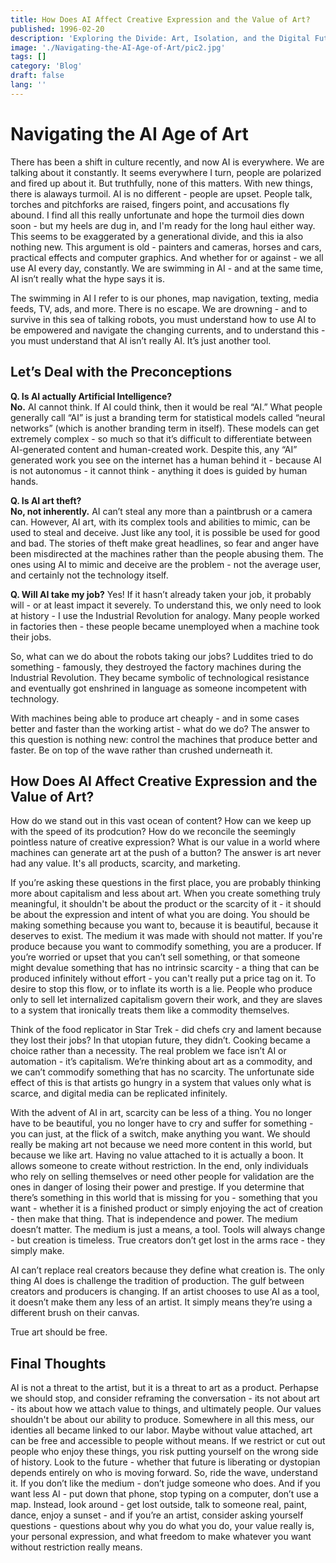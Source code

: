 ```yaml
---
title: How Does AI Affect Creative Expression and the Value of Art?
published: 1996-02-20
description: 'Exploring the Divide: Art, Isolation, and the Digital Future'
image: './Navigating-the-AI-Age-of-Art/pic2.jpg'
tags: []
category: 'Blog'
draft: false
lang: ''
---
```


# Navigating the AI Age of Art

There has been a shift in culture recently, and now AI is everywhere. We are talking about it constantly. It seems everywhere I turn, people are polarized and fired up about it. But truthfully, none of this matters. With new things, there is alaways turmoil. AI is no different - people are upset. People talk, torches and pitchforks are raised, fingers point, and accusations fly abound. I find all this really unfortunate and hope the turmoil dies down soon - but my heels are dug in, and I'm ready for the long haul either way. This seems to be exaggerated by a generational divide, and this ia also nothing new. This argument is old - painters and cameras, horses and cars, practical effects and computer graphics. And whether for or against - we all use AI every day, constantly. We are swimming in AI - and at the same time, AI isn’t really what the hype says it is.

The swimming in AI I refer to is our phones, map navigation, texting, media feeds, TV, ads, and more. There is no escape. We are drowning - and to survive in this sea of talking robots, you must understand how to use AI to be empowered and navigate the changing currents, and to understand this - you must understand that AI isn’t really AI. It’s just another tool.

## Let’s Deal with the Preconceptions

**Q. Is AI actually Artificial Intelligence?**  
**No.** AI cannot think. If AI could think, then it would be real “AI.” What people generally call “AI” is just a branding term for statistical models called “neural networks” (which is another branding term in itself). These models can get extremely complex - so much so that it’s difficult to differentiate between AI-generated content and human-created work. Despite this, any “AI” generated work you see on the internet has a human behind it - because AI is not autonomus - it cannot think - anything it does is guided by human hands.

**Q. Is AI art theft?**  
**No, not inherently.** AI can’t steal any more than a paintbrush or a camera can. However, AI art, with its complex tools and abilities to mimic, can be used to steal and deceive. Just like any tool, it is possible be used for good and bad. The stories of theft make great headlines, so fear and anger have been misdirected at the machines rather than the people abusing them. The ones using AI to mimic and deceive are the problem - not the average user, and certainly not the technology itself.

**Q. Will AI take my job?** 
Yes! If it hasn’t already taken your job, it probably will - or at least impact it severely. To understand this, we only need to look at history - I use the Industrial Revolution for analogy. Many people worked in factories then - these people became unemployed when a machine took their jobs.

So, what can we do about the robots taking our jobs? Luddites tried to do something - famously, they destroyed the factory machines during the Industrial Revolution. They became symbolic of technological resistance and eventually got enshrined in language as someone incompetent with technology.

With machines being able to produce art cheaply - and in some cases better and faster than the working artist - what do we do? The answer to this question is nothing new: control the machines that produce better and faster. Be on top of the wave rather than crushed underneath it.

## How Does AI Affect Creative Expression and the Value of Art?

How do we stand out in this vast ocean of content? How can we keep up with the speed of its prodcution? How do we reconcile the seemingly pointless nature of creative expression? What is our value in a world where machines can generate art at the push of a button? The answer is art never had any value. It's all products, scarcity, and marketing.

If you’re asking these questions in the first place, you are probably thinking more about capitalism and less about art. When you create something truly meaningful, it shouldn't be about the product or the scarcity of it - it should be about the expression and intent of what you are doing. You should be making something because you want to, because it is beautiful, because it deserves to exist. The medium it was made with should not matter. If you're produce because you want to commodify something, you are a producer. If you’re worried or upset that you can’t sell something, or that someone might devalue something that has no intrinsic scarcity - a thing that can be produced infinitely without effort - you can't really put a price tag on it. To desire to stop this flow, or to inflate its worth is a lie. People who produce only to sell let internalized capitalism govern their work, and they are slaves to a system that ironically treats them like a commodity themselves.

Think of the food replicator in Star Trek - did chefs cry and lament because they lost their jobs? In that utopian future, they didn’t. Cooking became a choice rather than a necessity. The real problem we face isn’t AI or automation - it’s capitalism. We’re thinking about art as a commodity, and we can’t commodify something that has no scarcity. The unfortunate side effect of this is that artists go hungry in a system that values only what is scarce, and digital media can be replicated infinitely.

With the advent of AI in art, scarcity can be less of a thing. You no longer have to be beautiful, you no longer have to cry and suffer for something - you can just, at the flick of a switch, make anything you want. We should really be making art not because we need more content in this world, but because we like art. Having no value attached to it is actually a boon. It allows someone to create without restriction. In the end, only individuals who rely on selling themselves or need other people for validation are the ones in danger of losing their power and prestige. If you determine that there’s something in this world that is missing for you - something that you want - whether it is a finished product or simply enjoying the act of creation - then make that thing. That is independence and power. The medium doesn’t matter. The medium is just a means, a tool. Tools will always change - but creation is timeless. True creators don’t get lost in the arms race - they simply make.

AI can’t replace real creators because they define what creation is. The only thing AI does is challenge the tradition of production. The gulf between creators and producers is changing. If an artist chooses to use AI as a tool, it doesn’t make them any less of an artist. It simply means they’re using a different brush on their canvas.

True art should be free.

## Final Thoughts

AI is not a threat to the artist, but it is a threat to art as a product. 
Perhapse we should stop, and consider reframing the conversation - its not about art - its about how we attach value to things, and ultimately people. Our values shouldn't be about our ability to produce. Somewhere in all this mess, our identies all became linked to our labor.
Maybe without value attached, art can be free and accessible to people without means. If we restrict or cut out people who enjoy these things, you risk putting yourself on the wrong side of history. Look to the future - whether that future is liberating or dystopian depends entirely on who is moving forward. So, ride the wave, understand it. If you don’t like the medium - don’t judge someone who does. And if you want less AI - put down that phone, stop typing on a computer, don’t use a map. Instead, look around - get lost outside, talk to someone real, paint, dance, enjoy a sunset - and if you’re an artist, consider asking yourself questions - questions about why you do what you do, your value really is, your personal expression, and what freedom to make whatever you want without restriction really means.
